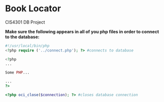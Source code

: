 Book Locator
=======

CIS4301 DB Project


<b>Make sure the following appears in all of you php files in order to connect to the database:</b>

```php
#!/usr/local/bin/php
<?php require ('../connect.php'); ?> #connects to database

<?php
...

Some PHP...

...
?>

<?php oci_close($connection); ?> #closes database connection
```
